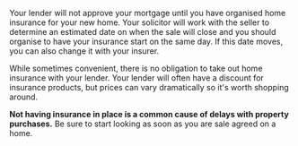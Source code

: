 
Your lender will not approve your mortgage until you have organised home insurance for your new home.
 Your solicitor will work with the seller to determine an estimated date on when the sale will close and 
 you should organise to have your insurance start on the same day. If this date moves, you can also change it with your insurer. 
 


While sometimes convenient, there is no obligation to take out home insurance with your lender.
 Your lender will often have a discount for insurance products, but prices can vary dramatically so it's worth shopping around.
 


**Not having insurance in place is a common cause of delays with property purchases.** 
 Be sure to start looking as soon as you are sale agreed on a home. 
 



